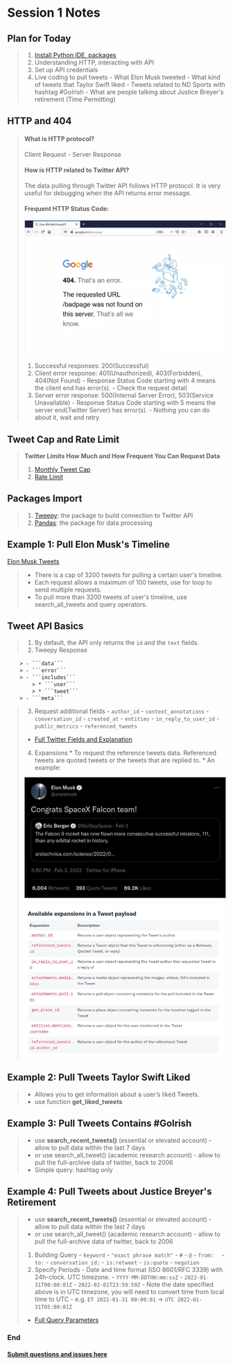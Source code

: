 # Session 1 Notes

## Plan for Today
> 1. [Install Python IDE, packages](Python_IDE_Setup.md)
> 2. Understanding HTTP, interacting with API
> 3. Set up API credentials
> 4. Live coding to pull tweets
    - What Elon Musk tweeted
    - What kind of tweets that Taylor Swift liked
    - Tweets related to ND Sports with hashtag #GoIrish
    - What are people talking about Justice Breyer's retirement (Time Permitting)


## HTTP and 404
>  #### What is HTTP protocol?
>  Client Request - Server Response
>  #### How is HTTP related to Twitter API?
>  The data pulling through Twitter API follows HTTP protocol. It is very useful for debugging when the API returns error message.
> #### Frequent HTTP Status Code:
> ![404](source/google404.webp)
> 1. Successful responses: 200(Successful)
> 2. Client error response: 401(Unauthorized), 403(Forbidden), 404(Not Found)
     - Response Status Code starting with 4 means the client end has error(s).
     - Check the request detail
> 3. Server error response: 500(Internal Server Error), 503(Service Unavailable)
     - Response Status Code starting with 5 means the server end(Twitter Server) has error(s).
     - Nothing you can do about it, wait and retry

## Tweet Cap and Rate Limit
> **Twitter Limits How Much and How Frequent You Can Request Data**
> 1. [Monthly Tweet Cap](https://developer.twitter.com/en/portal/dashboard)
> 2. [Rate Limit](https://developer.twitter.com/en/portal/products)

## Packages Import
> 1. [Tweepy](https://docs.tweepy.org/en/stable/getting_started.html): the package to build connection to Twitter API
> 2. [Pandas](https://pandas.pydata.org/docs/getting_started/overview.html): the package for data processing

## Example 1: Pull Elon Musk's Timeline
   [Elon Musk Tweets](https://twitter.com/elonmusk)

   > - There is a cap of 3200 tweets for pulling a certain user's timeline.
   > - Each request allows a maximum of 100 tweets, use for loop to send multiple requests.
   > - To pull more than 3200 tweets of user's timeline, use search_all_tweets and query operators.

## Tweet API Basics
  > 1. By default, the API only returns the ```id``` and the ```text``` fields.
  > 2. Tweepy Response

        > - ```data```
        > - ```error```
        > - ```includes```
            > * ```user```
            > * ```tweet```
        > - ```meta```
  > 3. Request additional fields
    - ```author_id```
    - ```context_annotations```
    - ```conversation_id```
    - ```created_at```
    - ```entities```
    - ```in_reply_to_user_id```
    - ```public_metrics```
    - ```referenced_tweets```
  > * [Full Twitter Fields and Explanation](https://developer.twitter.com/en/docs/twitter-api/data-dictionary/object-model/tweet)
  > 4. Expansions
    * To request the reference tweets data. Referenced tweets are quoted tweets or the tweets that are replied to.
    * An example:
  >   
  > ![Quoted Tweets](source/QuotedTweet.png)
  >
  > ![Expansions](source/Expansions.png)

## Example 2: Pull Tweets Taylor Swift Liked

   > - Allows you to get information about a user’s liked Tweets.
   > - use function **get_liked_tweets**

## Example 3: Pull Tweets Contains #GoIrish

   > - use **search_recent_tweets()** (essential or elevated account)
     - allow to pull data within the last 7 days
   > - or use search_all_tweet() (academic research account)
     - allow to pull the full-archive data of twitter, back to 2006
   > - Simple query: hashtag only

## Example 4: Pull Tweets about Justice Breyer's Retirement

   > - use **search_recent_tweets()** (essential or elevated account)
     - allow to pull data within the last 7 days
   > - or use search_all_tweet() (academic research account)
     - allow to pull the full-archive data of twitter, back to 2006
   > 1. Building Query
        - ```keyword```
        - ```"exact phrase match"```
        - ```#```
        - ```@```
        - ```from:	```
        - ```to:```
        - ```conversation_id:```
        - ```is:retweet```
        - ```is:quote```
        - ```negation```
> 2. Specify Periods
    - Date and time format (ISO 8601/RFC 3339) with 24h-clock. UTC timezone.
      - ``` YYYY-MM-DDTHH:mm:ssZ ```
      - ``` 2022-01-31T00:00:01Z ```
      - ``` 2022-02-01T23:59:59Z ```
    - Note the date specified above is in UTC timezone, you will need to convert time from local time to UTC
      - e.g. ```ET 2022-01-31 00:00:01``` -> ```UTC 2022-01-31T05:00:01Z```
  > * [Full Query Parameters](https://developer.twitter.com/en/docs/twitter-api/tweets/search/integrate/build-a-query)


### End

  ####  [Submit questions and issues here](https://github.com/Lucy-Family-Institute/CSSR-Workshop-Twitter/issues) ####
